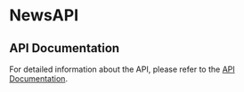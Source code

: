 # NewsAPI

## API Documentation

For detailed information about the API, please refer to the [API Documentation](https://web.postman.co/workspace/291207d5-1073-4eda-b783-3fd9231b4116/documentation/36297486-416e7671-0b5b-4615-9251-2ea4b47af8c9).
